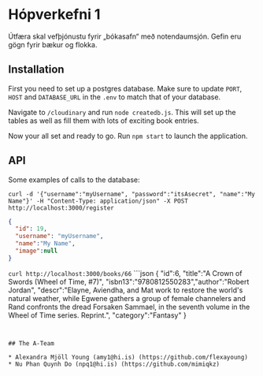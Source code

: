 # Hópverkefni 1

Útfæra skal vefþjónustu fyrir „bókasafn“ með notendaumsjón. Gefin eru gögn fyrir bækur og flokka.

## Installation

First you need to set up a postgres database. Make sure to update `PORT`, `HOST` and `DATABASE_URL`  in the `.env` to match that of your database. 

Navigate to `/cloudinary` and run  `node createdb.js`. This will set up the tables as well as fill them with lots of exciting book entries.

Now your all set and ready to go. Run `npm start` to launch the application.

## API

Some examples of calls to the database:

`curl -d '{"username":"myUsername", "password":"itsAsecret", "name":"My Name"}' -H "Content-Type: application/json" -X POST http://localhost:3000/register`
  ```json
{ 
    "id": 19,
    "username": "myUsername",
    "name":"My Name",
    "image":null
  }
```
  
  `curl http://localhost:3000/books/66`
    ```json
{
    "id":6,
    "title":"A Crown of Swords (Wheel of Time, #7)",
    "isbn13":"9780812550283","author":"Robert Jordan",
    "descr":"Elayne, Aviendha, and Mat work to restore the world's natural weather, while Egwene gathers a group of female channelers and Rand confronts the dread Forsaken Sammael, in the seventh volume in the Wheel of Time series. Reprint.",
    "category":"Fantasy"
    }
```
  

## The A-Team

* Alexandra Mjöll Young (amy1@hi.is) (https://github.com/flexayoung)
* Nu Phan Quynh Do (npq1@hi.is) (https://github.com/mimiqkz)

